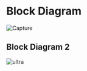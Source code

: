 #   Block  Diagram
![Capture](https://user-images.githubusercontent.com/94476845/144396260-c56212bd-0446-4b27-9096-26fac807e000.PNG)

## Block Diagram 2 ##
![ultra](https://user-images.githubusercontent.com/94118726/143897237-a742245d-ef65-4779-8586-bbd8e7f5786a.JPG)
